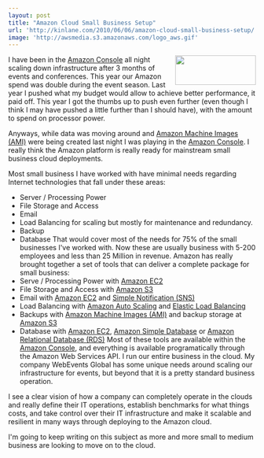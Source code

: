 ```yaml
---
layout: post
title: "Amazon Cloud Small Business Setup"
url: 'http://kinlane.com/2010/06/06/amazon-cloud-small-business-setup/'
image: 'http://awsmedia.s3.amazonaws.com/logo_aws.gif'
---
```


<img class="c1" title="Amazon Web Services" src="http://awsmedia.s3.amazonaws.com/logo_aws.gif" alt="" width="164" height="60" align="right" />I have been in the [Amazon Console][1] all night scaling down infrastructure after 3 months of events and conferences. This year our Amazon spend was double during the event season. Last year I pushed what my budget would allow to achieve better performance, it paid off. This year I got the thumbs up to push even further (even though I think I may have pushed a little further than I should have), with the amount to spend on processor power.

Anyways, while data was moving around and [Amazon Machine Images (AMI)][2] were being created last night I was playing in the [Amazon Console][1]. I really think the Amazon platform is really ready for mainstream small business cloud deployments.

Most small business I have worked with have minimal needs regarding Internet technologies that fall under these areas:

  * Server / Processing Power
  * File Storage and Access
  * Email
  * Load Balancing for scaling but mostly for maintenance and redundancy.
  * Backup
  * Database
That would cover most of the needs for 75% of the small businesses I've worked with. Now these are usually business with 5-200 employees and less than 25 Million in revenue. Amazon has really brought together a set of tools that can deliver a complete package for small business:
  * Serve / Processing Power with [Amazon EC2][3]
  * File Storage and Access with [Amazon S3][4]
  * Email with [Amazon EC2][3] and [Simple Notification (SNS)][4]
  * Load Balancing with [Amazon Auto Scaling][5] and [Elastic Load Balancing][6]
  * Backups with [Amazon Machine Images (AMI)][2] and backup storage at [Amazon S3][4]
  * Database with [Amazon EC2][3], [Amazon Simple Database][7] or [Amazon Relational Database (RDS)][8]
Most of these tools are available within the [Amazon Console][1], and everything is available programatically through the Amazon Web Services API. I run our entire business in the cloud. My company WebEvents Global has some unique needs around scaling our infrastructure for events, but beyond that it is a pretty standard business operation.

I see a clear vision of how a company can completely operate in the clouds and really define their IT operations, establish benchmarks for what things costs, and take control over their IT infrastructure and make it scalable and resilient in many ways through deploying to the Amazon cloud.

I'm going to keep writing on this subject as more and more small to medium business are looking to move on to the cloud.

   [1]: http://aws.amazon.com/console/
   [2]: http://developer.amazonwebservices.com/connect/kbcategory.jspa?categoryID=171
   [3]: http://aws.amazon.com/ec2/
   [4]: http://aws.amazon.com/s3/
   [5]: http://aws.amazon.com/autoscaling/
   [6]: http://aws.amazon.com/elasticloadbalancing/
   [7]: http://aws.amazon.com/simpledb/
   [8]: http://aws.amazon.com/rds/
